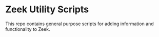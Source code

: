 # Zeek Utility Scripts

This repo contains general purpose scripts for adding information and functionality to Zeek.  
